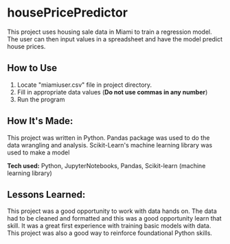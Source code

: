 # housePricePredictor

This project uses housing sale data in Miami to train a regression model. The user can then input values in a spreadsheet and have the model predict house prices.


## How to Use
1. Locate "miamiuser.csv" file in project directory.
2. Fill in appropriate data values (**Do not use commas in any number**)
3. Run the program


## How It's Made:

This project was written in Python. Pandas package was used to do the data wrangling and analysis. Scikit-Learn's machine learning library was used to make a model

**Tech used:** Python, JupyterNotebooks, Pandas, Scikit-learn (machine learning library)

## Lessons Learned:

This project was a good opportunity to work with data hands on. The data had to be cleaned and formatted and this was a good opportunity learn that skill. It was a great first experience with training basic models with data. This project was also a good way to reinforce foundational Python skills.






